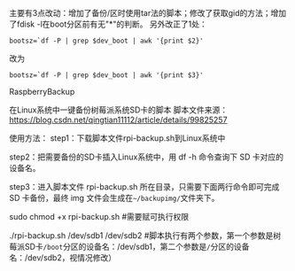 主要有3点改动：增加了备份/区时使用tar法的脚本；修改了获取gid的方法；增加了fdisk -l在boot分区前有无"*"的判断。
另外改正了1处：
```
bootsz=`df -P | grep $dev_boot | awk '{print $2}'
```
改为
```
bootsz=`df -P | grep $dev_boot | awk '{print $3}'
```
</h3>RaspberryBackup</h3>

在Linux系统中一键备份树莓派系统SD卡的脚本
脚本文件来源：https://blog.csdn.net/qingtian11112/article/details/99825257

使用方法：
step1：下载脚本文件rpi-backup.sh到Linux系统中

step2：把需要备份的SD卡插入Linux系统中，用 df -h 命令查询下 SD 卡对应的设备名。

step3：进入脚本文件 rpi-backup.sh 所在目录，只需要下面两行命令即可完成 SD 卡备份，最终 img 文件会生成在`~/backupimg/`文件夹下。

sudo chmod +x rpi-backup.sh            #需要赋可执行权限

./rpi-backup.sh /dev/sdb1 /dev/sdb2    #脚本执行有两个参数，第一个参数是树莓派SD卡`/boot`分区的设备名：/dev/sdb1，第二个参数是`/`分区的设备名：/dev/sdb2，视情况修改）
